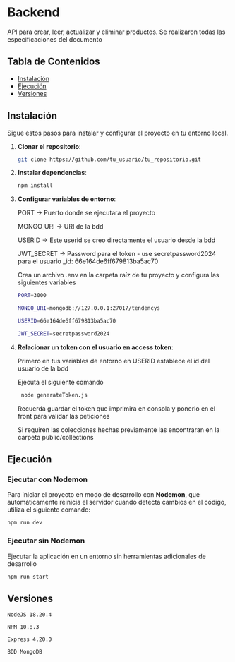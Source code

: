 # Backend

API para crear, leer, actualizar y eliminar productos. Se realizaron todas las especificaciones del documento

## Tabla de Contenidos


- [Instalación](#instalación)
- [Ejecución](#ejecución)
- [Versiones](#versiones)


## Instalación

Sigue estos pasos para instalar y configurar el proyecto en tu entorno local.

1. **Clonar el repositorio**:

   ```bash
   git clone https://github.com/tu_usuario/tu_repositorio.git

2. **Instalar dependencias**:

   ```bash
   npm install

3. **Configurar variables de entorno**:

    PORT -> Puerto donde se ejecutara el proyecto
    
    MONGO_URI -> URI de la bdd
    
    USERID -> Este userid se creo directamente el usuario desde la bdd

    JWT_SECRET -> Password para el token - use secretpassword2024 para el usuario _id: 66e164de6ff679813ba5ac70

    Crea un archivo .env en la carpeta raíz de tu proyecto y configura las siguientes variables

    ```bash
    PORT=3000
    ```

    ```bash
    MONGO_URI=mongodb://127.0.0.1:27017/tendencys
    ```

    ```bash
    USERID=66e164de6ff679813ba5ac70
    ```
    
    ```bash
    JWT_SECRET=secretpassword2024
    ```

4. **Relacionar un token con el usuario en access token**:

    Primero en tus variables de entorno en USERID establece el id del usuario de la bdd

    Ejecuta el siguiente comando

   ```bash
    node generateToken.js
    ```
    Recuerda guardar el token que imprimira en consola y ponerlo en el front para validar las peticiones

    Si requiren las colecciones hechas previamente las encontraran en la carpeta public/collections

## Ejecución

### Ejecutar con Nodemon

   Para iniciar el proyecto en modo de desarrollo con **Nodemon**, que automáticamente reinicia el servidor cuando detecta cambios en el código, utiliza el siguiente comando:

   ```bash
   npm run dev
   ```

### Ejecutar sin Nodemon

   Ejecutar la aplicación en un entorno sin herramientas adicionales de desarrollo

   ```bash
   npm run start
   ```

## Versiones

    NodeJS 18.20.4

    NPM 10.8.3
    
    Express 4.20.0

    BDD MongoDB
